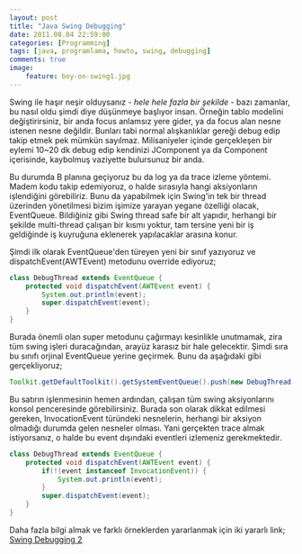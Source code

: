 ```yaml
---
layout: post
title: "Java Swing Debugging"
date: 2011.08.04 22:59:00
categories: [Programming]
tags: [java, programlama, howto, swing, debugging]
comments: true
image:
    feature: boy-on-swing1.jpg
---
```


Swing ile haşır neşir olduysanız - _hele hele fazla bir şekilde_ - bazı zamanlar, bu nasıl oldu şimdi diye düşünmeye başlıyor insan. Örneğin tablo modelini değiştirirsiniz, bir anda focus anlamsız yere gider, ya da focus alan nesne istenen nesne değildir. Bunları tabi normal alışkanlıklar gereği debug edip takip etmek pek mümkün sayılmaz. Milisaniyeler içinde gerçekleşen bir eylemi 10~20 dk debug edip kendinizi JComponent ya da Component içerisinde, kaybolmuş vaziyette bulursunuz bir anda. 

<!--more-->

Bu durumda B planına geçiyoruz bu da log ya da trace izleme yöntemi. Madem kodu takip edemiyoruz, o halde sırasıyla hangi aksiyonların işlendiğini görebiliriz. Bunu da yapabilmek için Swing'in tek bir thread üzerinden yönetilmesi bizim işimize yarayan yegane özelliği olacak, EventQueue. Bildiğiniz gibi Swing thread safe bir alt yapıdır, herhangi bir şekilde multi-thread çalışan bir kısmı yoktur, tam tersine yeni bir iş geldiğinde iş kuyruğuna eklenerek yapılacaklar arasına konur. 

Şimdi ilk olarak EventQueue'den türeyen yeni bir sınıf yazıyoruz ve dispatchEvent(AWTEvent) metodunu override ediyoruz; 

```java
class DebugThread extends EventQueue {
    protected void dispatchEvent(AWTEvent event) {
        System.out.println(event);
        super.dispatchEvent(event);
    }
}
```

Burada önemli olan super metodunu çağırmayı kesinlikle unutmamak, zira tüm swing işleri duracağından, arayüz karasız bir hale gelecektir. Şimdi sıra bu sınıfı orjinal EventQueue yerine geçirmek. Bunu da aşağıdaki gibi gerçekliyoruz; 

```java
Toolkit.getDefaultToolkit().getSystemEventQueue().push(new DebugThread());
```

Bu satırın işlenmesinin hemen ardından, çalışan tüm swing aksiyonlarını konsol penceresinde görebilirsiniz. Burada son olarak dikkat edilmesi gereken, InvocationEvent türündeki nesnelerin, herhangi bir aksiyon olmadığı durumda gelen nesneler olması. Yani gerçekten trace almak istiyorsanız, o halde bu event dışındaki eventleri izlemeniz gerekmektedir. 

```java
class DebugThread extends EventQueue {
    protected void dispatchEvent(AWTEvent event) {
        if(!(event instanceof InvocationEvent)) {
            System.out.println(event);
        }
        super.dispatchEvent(event);
    }
}
```

Daha fazla bilgi almak ve farklı örneklerden yararlanmak için iki yararlı link; 
[Swing Debugging 2](http://weblogs.java.net/blog/alexfromsun/archive/2006/02/debugging_swing.html)
